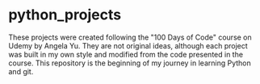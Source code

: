 # python_projects
These projects were created following the "100 Days of Code" course on Udemy by Angela Yu.
They are not original ideas, although each project was built in my own style and modified from the code presented in the course.
This repository is the beginning of my journey in learning Python and git.
